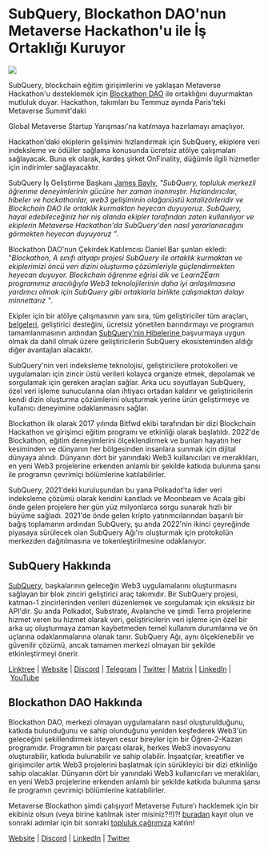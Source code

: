# SubQuery, Blockathon DAO'nun Metaverse Hackathon'u ile İş Ortaklığı Kuruyor

![](https://miro.medium.com/max/1400/1*ROmTqzpmfmdW_gsBKQQrGQ.png)

SubQuery, blockchain eğitim girişimlerini ve yaklaşan Metaverse Hackathon'u desteklemek için [Blockathon DAO](https://blockathon.xyz/) ile ortaklığını duyurmaktan mutluluk duyar. Hackathon, takımları bu Temmuz ayında Paris'teki Metaverse Summit</a>'daki

Global Metaverse Startup Yarışması'na katılmaya hazırlamayı amaçlıyor.</p> 

Hackathon'daki ekiplerin gelişimini hızlandırmak için SubQuery, ekiplere veri indeksleme ve ödüller sağlama konusunda ücretsiz atölye çalışmaları sağlayacak. Buna ek olarak, kardeş şirket OnFinality, düğümle ilgili hizmetler için indirimler sağlayacaktır.

SubQuery İş Geliştirme Başkanı [James Bayly](https://twitter.com/jamesabayly), *"SubQuery, topluluk merkezli öğrenme deneyimlerinin gücüne her zaman inanmıştır. Hızlandırıcılar, hibeler ve hackathonlar, web3 gelişiminin olağanüstü katalizörleridir ve Blockchain DAO ile ortaklık kurmaktan heyecan duyuyoruz. SubQuery, hayal edebileceğiniz her niş alanda ekipler tarafından zaten kullanılıyor ve ekiplerin Metaverse Hackathon'da SubQuery'den nasıl yararlanacağını görmekten heyecan duyuyoruz "*.

Blockathon DAO'nun Çekirdek Katılımcısı Daniel Bar şunları ekledi: "*Blockathon, A sınıfı altyapı projesi SubQuery ile ortaklık kurmaktan ve ekiplerimizi öncü veri dizini oluşturma çözümleriyle güçlendirmekten heyecan duyuyor. Blockchain öğrenme eğrisi dik ve Learn2Earn programımız aracılığıyla Web3 teknolojilerinin daha iyi anlaşılmasına yardımcı olmak için SubQuery gibi ortaklarla birlikte çalışmaktan dolayı minnettarız "*.

Ekipler için bir atölye çalışmasının yanı sıra, tüm geliştiriciler tüm araçları, [belgeleri](https://doc.subquery.network/), geliştirici desteğini, ücretsiz yönetilen barındırmayı ve programın tamamlanmasının ardından [SubQuery'nin Hibelerine ](https://subquery.network/grants) başvurmaya uygun olmak da dahil olmak üzere geliştiricilerin SubQuery ekosisteminden aldığı diğer avantajları alacaktır.

SubQuery'nin veri indeksleme teknolojisi, geliştiricilere protokolleri ve uygulamaları için zincir üstü verileri kolayca organize etmek, depolamak ve sorgulamak için gereken araçları sağlar. Arka ucu soyutlayan SubQuery, özel veri işleme sunucularına olan ihtiyacı ortadan kaldırır ve geliştiricilerin kendi dizin oluşturma çözümlerini oluşturmak yerine ürün geliştirmeye ve kullanıcı deneyimine odaklanmasını sağlar.

Blockathon ilk olarak 2017 yılında Bitfwd ekibi tarafından bir dizi Blockchain Hackathon ve girişimci eğitim programı ve etkinliği olarak başlatıldı. 2022'de Blockathon, eğitim deneyimlerini ölçeklendirmek ve bunları hayatın her kesiminden ve dünyanın her bölgesinden insanlara sunmak için dijital dünyaya alındı. Dünyanın dört bir yanındaki Web3 kullanıcıları ve meraklıları, en yeni Web3 projelerine erkenden anlamlı bir şekilde katkıda bulunma şansı ile programın çevrimiçi bölümlerine katılabilirler.

SubQuery, 2021'deki kuruluşundan bu yana Polkadot'ta lider veri indeksleme çözümü olarak kendini kanıtladı ve Moonbeam ve Acala gibi önde gelen projelere her gün yüz milyonlarca sorgu sunarak hızlı bir büyüme sağladı. 2021'de önde gelen kripto yatırımcılarından başarılı bir bağış toplamanın ardından SubQuery, şu anda 2022'nin ikinci çeyreğinde piyasaya sürülecek olan SubQuery Ağı'nı oluşturmak için protokolün merkezden dağıtılmasına ve tokenleştirilmesine odaklanıyor.



## SubQuery Hakkında

[SubQuery](https://subquery.network/), başkalarının geleceğin Web3 uygulamalarını oluşturmasını sağlayan bir blok zinciri geliştirici araç takımıdır. Bir SubQuery projesi, katman-1 zincirlerinden verileri düzenlemek ve sorgulamak için eksiksiz bir API'dir. Şu anda Polkadot, Substrate, Avalanche ve şimdi Terra projelerine hizmet veren bu hizmet olarak veri, geliştiricilerin veri işleme için özel bir arka uç oluşturmaya zaman kaybetmeden temel kullanım durumlarına ve ön uçlarına odaklanmalarına olanak tanır. SubQuery Ağı, aynı ölçeklenebilir ve güvenilir çözümü, ancak tamamen merkezi olmayan bir şekilde etkinleştirmeyi önerir.

​​[Linktree](https://linktr.ee/subquerynetwork) | [Website](https://subquery.network/) | [Discord](https://discord.com/invite/78zg8aBSMG) | [Telegram](https://t.me/subquerynetwork) | [Twitter](https://twitter.com/subquerynetwork) | [Matrix](https://matrix.to/#/#subquery:matrix.org) | [LinkedIn](https://www.linkedin.com/company/subquery) | [YouTube](https://www.youtube.com/channel/UCi1a6NUUjegcLHDFLr7CqLw)



## Blockathon DAO Hakkında

Blockathon DAO, merkezi olmayan uygulamaların nasıl oluşturulduğunu, katkıda bulunduğunu ve sahip olunduğunu yeniden keşfederek Web3'ün geleceğini şekillendirmek isteyen cesur bireyler için bir Öğren-2-Kazan programıdır. Programın bir parçası olarak, herkes Web3 inovasyonu oluşturabilir, katkıda bulunabilir ve sahip olabilir. İnşaatçılar, kreatifler ve girişimciler artık Web3 projelerini başlatmak için sürükleyici bir dizi etkinliğe sahip olacaklar. Dünyanın dört bir yanındaki Web3 kullanıcıları ve meraklıları, en yeni Web3 projelerine erkenden anlamlı bir şekilde katkıda bulunma şansı ile programın çevrimiçi bölümlerine katılabilirler.

Metaverse Blockathon şimdi çalışıyor! Metaverse Future'ı hacklemek için bir ekibiniz olsun (veya birine katılmak ister misiniz?!!)?! [buradan](https://forms.gle/CK62i8PPLUQ9LxTJ7) kayıt olun ve sonraki adımlar için bir sonraki [topluluk çağrımıza](https://calendar.google.com/event?action=TEMPLATE&tmeid=YjZ0MDY1ODNoYnNqdTkzazYzZW5tZzJpOHMgdGVhbUBibG9ja2F0aG9uLnh5eg&tmsrc=team%40blockathon.xyz) katılın!

[Website](https://blockathon.xyz/) | [Discord](https://discord.com/invite/gc5yvrEZyd) | [LinkedIn](https://www.linkedin.com/company/blockathon-dao/) | [Twitter](https://twitter.com/blockathon_dao)
